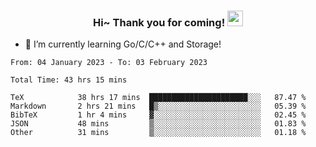 <h3 align="center">
    Hi~ Thank you for coming!
    <img src="https://media.giphy.com/media/hvRJCLFzcasrR4ia7z/giphy.gif" width="25px">
</h3>

<!--
**pineapple-man/pineapple-man** is a ✨ _special_ ✨ repository because its `README.md` (this file) appears on your GitHub profile.

Here are some ideas to get you started:
- 🔭 I’m currently working on ...
- 🤔 I’m looking for help with ...
- 💬 Ask me about ...
- 📫 How to reach me: ...
- 😄 Pronouns: ...
- ⚡ Fun fact: 
- 👯 I’m looking to collaborate on kubernetes
-->
- 🌱 I’m currently learning Go/C/C++ and Storage!

<!--START_SECTION:waka-->

```text
From: 04 January 2023 - To: 03 February 2023

Total Time: 43 hrs 15 mins

TeX            38 hrs 17 mins  ██████████████████████░░░   87.47 %
Markdown       2 hrs 21 mins   █▒░░░░░░░░░░░░░░░░░░░░░░░   05.39 %
BibTeX         1 hr 4 mins     ▓░░░░░░░░░░░░░░░░░░░░░░░░   02.45 %
JSON           48 mins         ▒░░░░░░░░░░░░░░░░░░░░░░░░   01.83 %
Other          31 mins         ▒░░░░░░░░░░░░░░░░░░░░░░░░   01.18 %
```

<!--END_SECTION:waka-->
